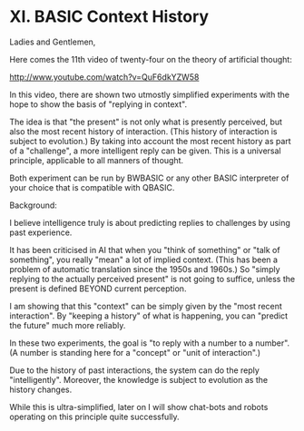 # XI. BASIC Context History 

Ladies and Gentlemen,

Here comes the 11th video of twenty-four on the theory of artificial thought:

http://www.youtube.com/watch?v=QuF6dkYZW58

In this video, there are shown two utmostly simplified experiments with the hope to show the basis of "replying in context".

The idea is that "the present" is not only what is presently perceived, but also the most recent history of interaction. (This history of interaction is subject to evolution.) By taking into account the most recent history as part of a "challenge", a more intelligent reply can be given. This is a universal principle, applicable to all manners of thought.

Both experiment can be run by BWBASIC or any other BASIC  interpreter of your choice that is compatible with QBASIC.

Background:

I believe intelligence truly is about predicting replies to challenges by using past experience.

It has been criticised in AI that when you "think of something" or "talk of something", you really "mean" a lot of implied context. (This has been a problem of automatic translation since the 1950s and 1960s.) So "simply replying to the actually perceived present" is not going to suffice, unless the present is defined BEYOND current perception.

I am showing that this "context" can be simply given by the "most recent interaction". By "keeping a history" of what is happening, you can "predict the future" much more reliably.

In these two experiments, the goal is "to reply with a number to a number". (A number is standing here for a "concept" or "unit of interaction".)

Due to the history of past interactions, the system can do the reply "intelligently". Moreover, the knowledge is subject to evolution as the history changes.

While this is ultra-simplified, later on I will show chat-bots and robots operating on this principle quite successfully.
